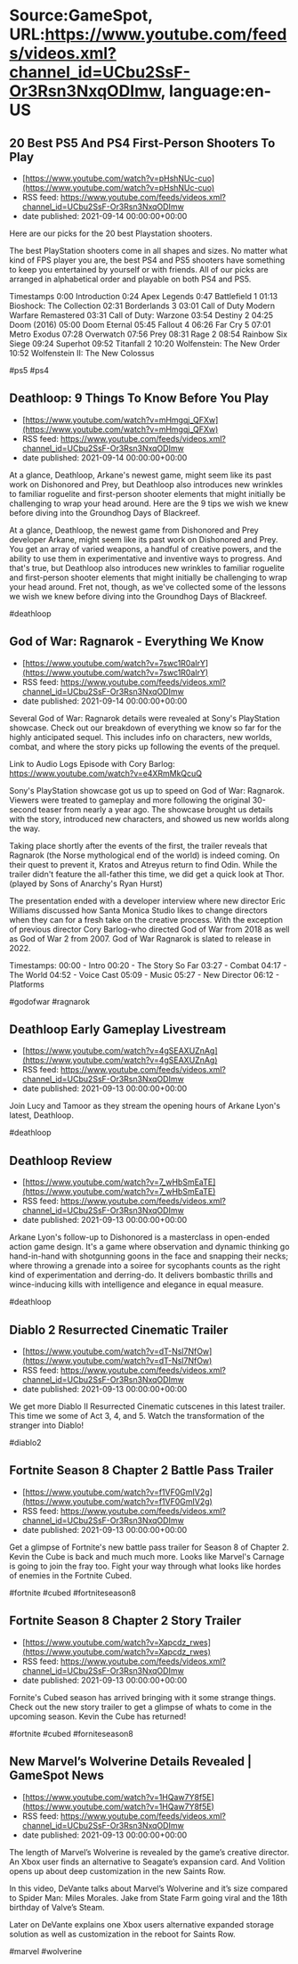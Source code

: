 # Source:GameSpot, URL:https://www.youtube.com/feeds/videos.xml?channel_id=UCbu2SsF-Or3Rsn3NxqODImw, language:en-US

## 20 Best PS5 And PS4 First-Person Shooters To Play
 - [https://www.youtube.com/watch?v=pHshNUc-cuo](https://www.youtube.com/watch?v=pHshNUc-cuo)
 - RSS feed: https://www.youtube.com/feeds/videos.xml?channel_id=UCbu2SsF-Or3Rsn3NxqODImw
 - date published: 2021-09-14 00:00:00+00:00

Here are our picks for the 20 best Playstation shooters. 

The best PlayStation shooters come in all shapes and sizes. No matter what kind of FPS player you are, the best PS4 and PS5 shooters have something to keep you entertained by yourself or with friends. All of our picks are arranged in alphabetical order and playable on both PS4 and PS5.  

Timestamps
0:00 Introduction
0:24 Apex Legends
0:47 Battlefield 1
01:13 Bioshock: The Collection
02:31 Borderlands 3
03:01 Call of Duty Modern Warfare Remastered
03:31 Call of Duty: Warzone
03:54 Destiny 2
04:25 Doom (2016)
05:00 Doom Eternal
05:45 Fallout 4
06:26 Far Cry 5
07:01 Metro Exodus
07:28 Overwatch
07:56 Prey
08:31 Rage 2
08:54 Rainbow Six Siege
09:24 Superhot
09:52 Titanfall 2
10:20 Wolfenstein: The New Order
10:52 Wolfenstein II: The New Colossus

#ps5 #ps4

## Deathloop: 9 Things To Know Before You Play
 - [https://www.youtube.com/watch?v=mHmgqj_QFXw](https://www.youtube.com/watch?v=mHmgqj_QFXw)
 - RSS feed: https://www.youtube.com/feeds/videos.xml?channel_id=UCbu2SsF-Or3Rsn3NxqODImw
 - date published: 2021-09-14 00:00:00+00:00

At a glance, Deathloop, Arkane's newest game, might seem like its past work on Dishonored and Prey, but Deathloop also introduces new wrinkles to familiar roguelite and first-person shooter elements that might initially be challenging to wrap your head around. Here are the 9 tips we wish we knew before diving into the Groundhog Days of Blackreef.

At a glance, Deathloop, the newest game from Dishonored and Prey developer Arkane, might seem like its past work on Dishonored and Prey. You get an array of varied weapons, a handful of creative powers, and the ability to use them in experimentative and inventive ways to progress. And that's true, but Deathloop also introduces new wrinkles to familiar roguelite and first-person shooter elements that might initially be challenging to wrap your head around. Fret not, though, as we've collected some of the lessons we wish we knew before diving into the Groundhog Days of Blackreef.

#deathloop

## God of War: Ragnarok - Everything We Know
 - [https://www.youtube.com/watch?v=7swc1R0aIrY](https://www.youtube.com/watch?v=7swc1R0aIrY)
 - RSS feed: https://www.youtube.com/feeds/videos.xml?channel_id=UCbu2SsF-Or3Rsn3NxqODImw
 - date published: 2021-09-14 00:00:00+00:00

Several God of War: Ragnarok details were revealed at Sony's PlayStation showcase. Check out our breakdown of everything we know so far for the highly anticipated sequel. This includes info on characters, new worlds, combat, and where the story picks up following the events of the prequel.

Link to Audio Logs Episode with Cory Barlog: https://www.youtube.com/watch?v=e4XRmMkQcuQ 

Sony's PlayStation showcase got us up to speed on God of War: Ragnarok. Viewers were treated to gameplay and more following the original 30-second teaser from nearly a year ago. The showcase brought us details with the story, introduced new characters, and showed us new worlds along the way.

Taking place shortly after the events of the first, the trailer reveals that Ragnarok (the Norse mythological end of the world) is indeed coming. On their quest to prevent it, Kratos and Atreyus return to find Odin. While the trailer didn't feature the all-father this time, we did get a quick look at Thor. (played by Sons of Anarchy's Ryan Hurst) 

The presentation ended with a developer interview where new director Eric Williams discussed how Santa Monica Studio likes to change directors when they can for a fresh take on the creative process. With the exception of previous director Cory Barlog-who directed God of War from 2018 as well as God of War 2 from 2007. God of War Ragnarok is slated to release in 2022.  

Timestamps:
00:00 - Intro
00:20 - The Story So Far
03:27 - Combat
04:17 - The World
04:52 - Voice Cast
05:09 - Music
05:27 - New Director
06:12 - Platforms

#godofwar #ragnarok

## Deathloop Early Gameplay Livestream
 - [https://www.youtube.com/watch?v=4gSEAXUZnAg](https://www.youtube.com/watch?v=4gSEAXUZnAg)
 - RSS feed: https://www.youtube.com/feeds/videos.xml?channel_id=UCbu2SsF-Or3Rsn3NxqODImw
 - date published: 2021-09-13 00:00:00+00:00

Join Lucy and Tamoor as they stream the opening hours of Arkane Lyon's latest, Deathloop.

#deathloop

## Deathloop Review
 - [https://www.youtube.com/watch?v=7_wHbSmEaTE](https://www.youtube.com/watch?v=7_wHbSmEaTE)
 - RSS feed: https://www.youtube.com/feeds/videos.xml?channel_id=UCbu2SsF-Or3Rsn3NxqODImw
 - date published: 2021-09-13 00:00:00+00:00

Arkane Lyon's follow-up to Dishonored is a masterclass in open-ended action game design. It's a game where observation and dynamic thinking go hand-in-hand with shotgunning goons in the face and snapping their necks; where throwing a grenade into a soiree for sycophants counts as the right kind of experimentation and derring-do. It delivers bombastic thrills and wince-inducing kills with intelligence and elegance in equal measure.

#deathloop

## Diablo 2 Resurrected Cinematic Trailer
 - [https://www.youtube.com/watch?v=dT-Nsl7NfOw](https://www.youtube.com/watch?v=dT-Nsl7NfOw)
 - RSS feed: https://www.youtube.com/feeds/videos.xml?channel_id=UCbu2SsF-Or3Rsn3NxqODImw
 - date published: 2021-09-13 00:00:00+00:00

We get more Diablo II Resurrected Cinematic cutscenes in this latest trailer. This time we some of Act 3, 4, and 5. Watch the transformation of the stranger into Diablo!

#diablo2

## Fortnite Season 8 Chapter 2 Battle Pass Trailer
 - [https://www.youtube.com/watch?v=f1VF0GmIV2g](https://www.youtube.com/watch?v=f1VF0GmIV2g)
 - RSS feed: https://www.youtube.com/feeds/videos.xml?channel_id=UCbu2SsF-Or3Rsn3NxqODImw
 - date published: 2021-09-13 00:00:00+00:00

Get a glimpse of Fortnite's new battle pass trailer for Season 8 of Chapter 2. Kevin the Cube is back and much much more. Looks like Marvel's Carnage is going to join the fray too. Fight your way through what looks like hordes of enemies in the Fortnite Cubed.

#fortnite #cubed #fortniteseason8

## Fortnite Season 8 Chapter 2 Story Trailer
 - [https://www.youtube.com/watch?v=Xapcdz_rwes](https://www.youtube.com/watch?v=Xapcdz_rwes)
 - RSS feed: https://www.youtube.com/feeds/videos.xml?channel_id=UCbu2SsF-Or3Rsn3NxqODImw
 - date published: 2021-09-13 00:00:00+00:00

Fornite's Cubed season has arrived bringing with it some strange things. Check out the new story trailer to get a glimpse of whats to come in the upcoming season. Kevin the Cube has returned! 

#fortnite #cubed #forniteseason8

## New Marvel’s Wolverine Details Revealed | GameSpot News
 - [https://www.youtube.com/watch?v=1HQaw7Y8f5E](https://www.youtube.com/watch?v=1HQaw7Y8f5E)
 - RSS feed: https://www.youtube.com/feeds/videos.xml?channel_id=UCbu2SsF-Or3Rsn3NxqODImw
 - date published: 2021-09-13 00:00:00+00:00

The length of Marvel’s Wolverine is revealed by the game’s creative director. An Xbox user finds an alternative to Seagate’s expansion card. And Volition opens up about deep customization in the new Saints Row.

In this video, DeVante talks about Marvel’s Wolverine and it’s size compared to Spider Man: Miles Morales. Jake from State Farm going viral and the 18th birthday of Valve’s Steam. 

Later on DeVante explains one Xbox users alternative expanded storage solution as well as customization in the reboot for Saints Row.

#marvel #wolverine

